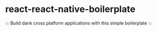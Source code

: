 # react-react-native-boilerplate
:boom: Build dank cross platform applications with this simple boilerplate :boom:
